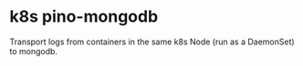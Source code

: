 # k8s pino-mongodb
Transport logs from containers in the same k8s Node (run as a DaemonSet) to mongodb.


